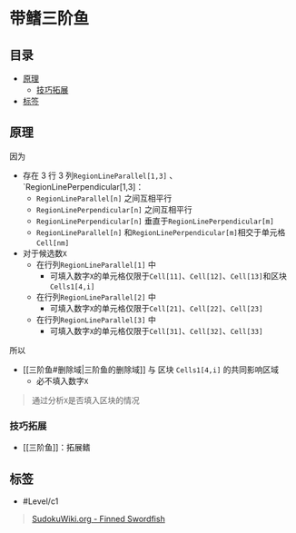 # 带鳍三阶鱼

<!-- START doctoc generated TOC please keep comment here to allow auto update -->
<!-- DON'T EDIT THIS SECTION, INSTEAD RE-RUN doctoc TO UPDATE -->
## 目录

- [原理](#%E5%8E%9F%E7%90%86)
  - [技巧拓展](#%E6%8A%80%E5%B7%A7%E6%8B%93%E5%B1%95)
- [标签](#%E6%A0%87%E7%AD%BE)

<!-- END doctoc generated TOC please keep comment here to allow auto update -->

## 原理

因为
- 存在 3 行 3 列`RegionLineParallel[1,3]` 、`RegionLinePerpendicular[1,3]：
	- `RegionLineParallel[n]` 之间互相平行
	- `RegionLinePerpendicular[n]` 之间互相平行
	- `RegionLinePerpendicular[n]` 垂直于`RegionLinePerpendicular[m]`
	- `RegionLineParallel[n]` 和`RegionLinePerpendicular[m]`相交于单元格`Cell[nm]`
- 对于候选数`X`
	- 在行列`RegionLineParallel[1]` 中
		- 可填入数字`X`的单元格仅限于`Cell[11]`、`Cell[12]`、`Cell[13]`和区块 `Cells1[4,i]`
	- 在行列`RegionLineParallel[2]` 中
		- 可填入数字`X`的单元格仅限于`Cell[21]`、`Cell[22]`、`Cell[23]`
	- 在行列`RegionLineParallel[3]` 中
		- 可填入数字`X`的单元格仅限于`Cell[31]`、`Cell[32]`、`Cell[33]`

所以
- [[三阶鱼#删除域|三阶鱼的删除域]] 与 区块 `Cells1[4,i]` 的共同影响区域
	- 必不填入数字`X`

> 通过分析`X`是否填入区块的情况

### 技巧拓展

- [[三阶鱼]]：拓展鳍

## 标签

- #Level/c1

> [SudokuWiki.org - Finned Swordfish](https://www.sudokuwiki.org/Finned_SwordFish)
